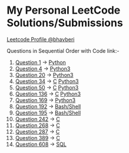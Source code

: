 # My Personal LeetCode Solutions/Submissions

[Leetcode Profile @bhavberi](https://leetcode.com/bhavberi/)

Questions in Sequential Order with Code link:-

1. [Question 1](https://leetcode.com/problems/two-sum) -> [Python](./1/1.py)
1. [Question 4](https://leetcode.com/problems/median-of-two-sorted-arrays) -> [Python3](./4/4.py)
1. [Question 20](https://leetcode.com/problems/valid-parentheses) -> [Python3](./20/20.py)
1. [Question 34](https://leetcode.com/problems/find-first-and-last-position-of-element-in-sorted-array) -> [C](./34/34.c) [Python3](./34/34.py)
1. [Question 50](https://leetcode.com/problems/powx-n) -> [C](./50/50.c) [Python3](./50/50.py)
1. [Question 136](https://leetcode.com/problems/single-number) -> [C](./136/136.c) [Python3](./136/136.py)
1. [Question 169](https://leetcode.com/problems/majority-element) -> [Python3](./169/169.py)
1. [Question 192](https://leetcode.com/problems/word-frequency) -> [Bash/Shell](./192/192.sh)
1. [Question 195](https://leetcode.com/problems/tenth-line) -> [Bash/Shell](./195/195.sh)
1. [Question 242](https://leetcode.com/problems/valid-anagram) -> [C](./242/242.c)
1. [Question 268](https://leetcode.com/problems/missing-number) -> [C](./268/268.c)
1. [Question 287](https://leetcode.com/problems/find-the-duplicate-number) -> [C](./287/287.c)
1. [Question 389](https://leetcode.com/problems/find-the-difference) -> [C](./389/389.c)
1. [Question 608](https://leetcode.com/problems/tree-node) -> [SQL](./608/608.txt)
